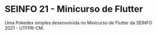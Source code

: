 # SEINFO 21 - Minicurso de Flutter

Uma Pokedex simples desenvolvida no Minicurso de Flutter da SEINFO 2021 - UTFPR-CM.
